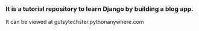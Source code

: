### It is a tutorial repository to learn Django by building a blog app.
It can be viewed at gutsytechster.pythonanywhere.com


